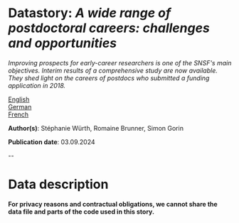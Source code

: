 # Datastory: *A wide range of postdoctoral careers: challenges and opportunities*

*Improving prospects for early-career researchers is one of the SNSF's main objectives. Interim results of a comprehensive study are now available. They shed light on the careers of postdocs who submitted a funding application in 2018.*

[English](https://data.snf.ch/stories/ctc-18-postdoctoral-careers-en.html)\
[German](https://data.snf.ch/stories/ctc-18-postdoc-karrieren-de.html)\
[French](https://data.snf.ch/stories/ctc-18-carrieres-postdoctorales-fr.html)

**Author(s)**: Stéphanie Würth, Romaine Brunner, Simon Gorin

**Publication date**: 03.09.2024

--

# Data description

**For privacy reasons and contractual obligations, we cannot share the data file and parts of the code used in this story.**

